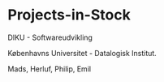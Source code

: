 # Projects-in-Stock
DIKU - Softwareudvikling  

Københavns Universitet - Datalogisk Institut.

Mads, Herluf, Philip, Emil
